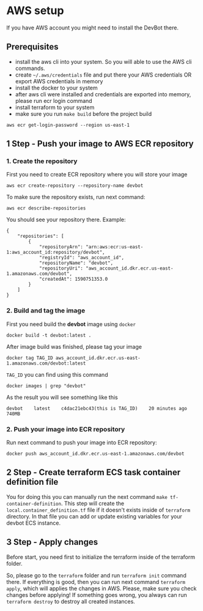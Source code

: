 # AWS setup
If you have AWS account you might need to install the DevBot there.

## Prerequisites
- install the aws cli into your system. So you will able to use the AWS cli commands.
- create `~/.aws/credentials` file and put there your AWS credentials OR export AWS credentials in memory
- install the docker to your system
- after aws cli were installed and credentials are exported into memory, please run ecr login command
- install terraform to your system
- make sure you run `make build` before the project build
```
aws ecr get-login-password --region us-east-1
```

## 1 Step - Push your image to AWS ECR repository
### 1. Create the repository
First you need to create ECR repository where you will store your image
```
aws ecr create-repository --repository-name devbot
```
To make sure the repository exists, run next command:
```
aws ecr describe-repositories
```
You should see your repository there. Example:
``` 
{
    "repositories": [
        {
            "repositoryArn": "arn:aws:ecr:us-east-1:aws_account_id:repository/devbot",
            "registryId": "aws_account_id",
            "repositoryName": "devbot",
            "repositoryUri": "aws_account_id.dkr.ecr.us-east-1.amazonaws.com/devbot",
            "createdAt": 1590751353.0
        }
    ]
}
```

### 2. Build and tag the image
First you need build the **devbot** image using `docker`
```
docker build -t devbot:latest .
```
After image build was finished, please tag your image
``` 
docker tag TAG_ID aws_account_id.dkr.ecr.us-east-1.amazonaws.com/devbot:latest
```
`TAG_ID` you can find using this command
```
docker images | grep "devbot"
```
As the result you will see something like this
``` 
devbot    latest    c4dac21ebc43(this is TAG_ID)    20 minutes ago    740MB
```

### 2. Push your image into ECR repository
Run next command to push your image into ECR repository:
``` 
docker push aws_account_id.dkr.ecr.us-east-1.amazonaws.com/devbot
```

## 2 Step - Create terraform ECS task container definition file
You for doing this you can manually run the next command `make tf-container-definition`. This step will create the `local.container_definition.tf` file if it doesn't exists inside of `terraform` directory. 
In that file you can add or update existing variables for your devbot ECS instance.

## 3 Step - Apply changes
Before start, you need first to initialize the terraform inside of the terraform folder.

So, please go to the `terraform` folder and run `terraform init` command there. If everything is good, then you can run next command `terraform apply`, which will applies the changes in AWS. Please, make sure you check changes before applying!
If something goes wrong, you always can run `terraform destroy` to destroy all created instances.